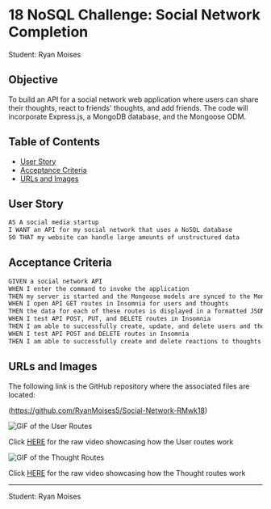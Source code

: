 # 18 NoSQL Challenge: Social Network Completion

Student: Ryan Moises

## Objective

To build an API for a social network web application where users can share their thoughts, react to friends' thoughts, and add friends. The code will incorporate Express.js, a MongoDB database, and the Mongoose ODM.

## Table of Contents
* [User Story](#user-story)
* [Acceptance Criteria](#acceptance-criteria)
* [URLs and Images](#urls-and-images)

## User Story

```md
AS A social media startup
I WANT an API for my social network that uses a NoSQL database
SO THAT my website can handle large amounts of unstructured data
```

## Acceptance Criteria

```md
GIVEN a social network API
WHEN I enter the command to invoke the application
THEN my server is started and the Mongoose models are synced to the MongoDB database
WHEN I open API GET routes in Insomnia for users and thoughts
THEN the data for each of these routes is displayed in a formatted JSON
WHEN I test API POST, PUT, and DELETE routes in Insomnia
THEN I am able to successfully create, update, and delete users and thoughts in my database
WHEN I test API POST and DELETE routes in Insomnia
THEN I am able to successfully create and delete reactions to thoughts and add and remove friends to a user’s friend list
```

## URLs and Images 

The following link is the GitHub repository where the associated files are located:

(https://github.com/RyanMoises5/Social-Network-RMwk18)

![GIF of the User Routes](./assets/UserDemo.gif)

Click [HERE](./assets/UserDemo.webm) for the raw video showcasing how the User routes work

![GIF of the Thought Routes](./assets/ThoughtDemo.gif)

Click [HERE](./assets/ThoughtDemo.webm) for the raw video showcasing how the Thought routes work


---

Student: Ryan Moises